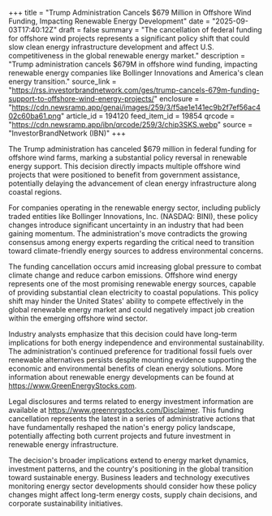 +++
title = "Trump Administration Cancels $679 Million in Offshore Wind Funding, Impacting Renewable Energy Development"
date = "2025-09-03T17:40:12Z"
draft = false
summary = "The cancellation of federal funding for offshore wind projects represents a significant policy shift that could slow clean energy infrastructure development and affect U.S. competitiveness in the global renewable energy market."
description = "Trump administration cancels $679M in offshore wind funding, impacting renewable energy companies like Bollinger Innovations and America's clean energy transition."
source_link = "https://rss.investorbrandnetwork.com/ges/trump-cancels-679m-funding-support-to-offshore-wind-energy-projects/"
enclosure = "https://cdn.newsramp.app/genai/images/259/3/f5ae1e141ec9b2f7ef56ac402c60ba61.png"
article_id = 194120
feed_item_id = 19854
qrcode = "https://cdn.newsramp.app/ibn/qrcode/259/3/chip3SKS.webp"
source = "InvestorBrandNetwork (IBN)"
+++

<p>The Trump administration has canceled $679 million in federal funding for offshore wind farms, marking a substantial policy reversal in renewable energy support. This decision directly impacts multiple offshore wind projects that were positioned to benefit from government assistance, potentially delaying the advancement of clean energy infrastructure along coastal regions.</p><p>For companies operating in the renewable energy sector, including publicly traded entities like Bollinger Innovations, Inc. (NASDAQ: BINI), these policy changes introduce significant uncertainty in an industry that had been gaining momentum. The administration's move contradicts the growing consensus among energy experts regarding the critical need to transition toward climate-friendly energy sources to address environmental concerns.</p><p>The funding cancellation occurs amid increasing global pressure to combat climate change and reduce carbon emissions. Offshore wind energy represents one of the most promising renewable energy sources, capable of providing substantial clean electricity to coastal populations. This policy shift may hinder the United States' ability to compete effectively in the global renewable energy market and could negatively impact job creation within the emerging offshore wind sector.</p><p>Industry analysts emphasize that this decision could have long-term implications for both energy independence and environmental sustainability. The administration's continued preference for traditional fossil fuels over renewable alternatives persists despite mounting evidence supporting the economic and environmental benefits of clean energy solutions. More information about renewable energy developments can be found at <a href="https://www.GreenEnergyStocks.com" rel="nofollow" target="_blank">https://www.GreenEnergyStocks.com</a>.</p><p>Legal disclosures and terms related to energy investment information are available at <a href="https://www.greennrgstocks.com/Disclaimer" rel="nofollow" target="_blank">https://www.greennrgstocks.com/Disclaimer</a>. This funding cancellation represents the latest in a series of administrative actions that have fundamentally reshaped the nation's energy policy landscape, potentially affecting both current projects and future investment in renewable energy infrastructure.</p><p>The decision's broader implications extend to energy market dynamics, investment patterns, and the country's positioning in the global transition toward sustainable energy. Business leaders and technology executives monitoring energy sector developments should consider how these policy changes might affect long-term energy costs, supply chain decisions, and corporate sustainability initiatives.</p>